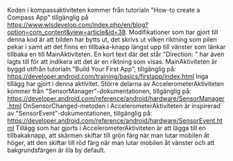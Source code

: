 Koden i kompassaktiviteten kommer från tutorialn "How-to create a Compass App" tillgänglig på https://www.wlsdevelop.com/index.php/en/blog?option=com_content&view=article&id=38.
Modifikationer som har gjort till denna kod är att bilden har bytts ut, det skrivs ut vilken riktning som pilen pekar i samt att det finns en tillbaka-knapp längst upp till vänster som länkar tillbaka en till MainAktiviteten. En kort text där det står "Direction: " har även lagts till för att indikera att det är en riktning som visas.
MainAktiviteten är byggd utifrån tutorialn "Build Your First App", tillgänglig på: https://developer.android.com/training/basics/firstapp/index.html
Inga tillägg har gjort i denna aktivitet.
Större delarna av AccelerometerAktiviteten kommer från "SensorManager"-dokumentationen, tillgänglig på: https://developer.android.com/reference/android/hardware/SensorManager.html 
OnSensorChanged-metoden i AccelerometerAktiviteten är inspirerad av "SensorEvent"-dokumentationen, tillgänglig på: https://developer.android.com/reference/android/hardware/SensorEvent.html
Tillägg som har gjorts i AccelerometerAktiviteten är att lägga till en tillbakaknapp, att skärmen skiftar till grön färg när man lutar mobilen åt höger, att den skiftar till röd färg när man lutar mobilen åt vänster och att bakgrundsfärgen är lila by default.

